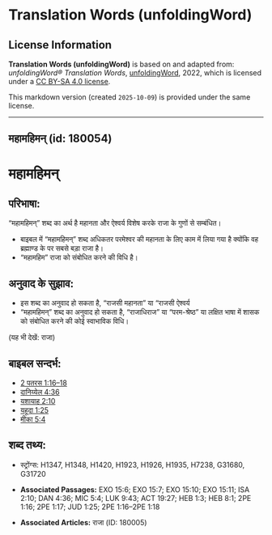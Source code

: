 # Translation Words (unfoldingWord)

## License Information

**Translation Words (unfoldingWord)** is based on and adapted from: _unfoldingWord® Translation Words_, [unfoldingWord](https://unfoldingword.org/utw), 2022, which is licensed under a [CC BY-SA 4.0 license](https://creativecommons.org/licenses/by-sa/4.0/legalcode.en).

This markdown version (created `2025-10-09`) is provided under the same license.



--------------------------------

## महामहिमन् (id: 180054)

महामहिमन्
=========

परिभाषा:
--------

“महामहिमन्” शब्द का अर्थ है महानता और ऐश्वर्य विशेष करके राजा के गुणों से सम्बंधित।

* बाइबल में “महामहिमन्” शब्द अधिकतर परमेश्वर की महानता के लिए काम में लिया गया है क्योंकि वह ब्रह्माण्ड के पर सबसे बड़ा राजा है।
* “महामहिम” राजा को संबोधित करने की विधि है।

अनुवाद के सुझाव:
----------------

* इस शब्द का अनुवाद हो सकता है, “राजसी महानता” या “राजसी ऐश्वर्य
* “महामहिमन्” शब्द का अनुवाद हो सकता है, “राजाधिराज” या “परम\-श्रेष्ठ” या लक्षित भाषा में शासक को संबोधित करने की कोई स्वाभाविक विधि।

(यह भी देखें: राजा)

बाइबल सन्दर्भ:
--------------

* [2 पतरस 1:16–18](https://ref.ly/2Pet0:0)
* [दानिय्येल 4:36](https://ref.ly/Dan4:36)
* [यशायाह 2:10](https://ref.ly/Isa2:10)
* [यहूदा 1:25](https://ref.ly/Jude1:25)
* [मीका 5:4](https://ref.ly/Mic5:4)

शब्द तथ्य:
----------

* स्ट्रोंग्स: H1347, H1348, H1420, H1923, H1926, H1935, H7238, G31680, G31720

* **Associated Passages:** EXO 15:6; EXO 15:7; EXO 15:10; EXO 15:11; ISA 2:10; DAN 4:36; MIC 5:4; LUK 9:43; ACT 19:27; HEB 1:3; HEB 8:1; 2PE 1:16; 2PE 1:17; JUD 1:25; 2PE 1:16–2PE 1:18
* **Associated Articles:** राजा (ID: 180005)

